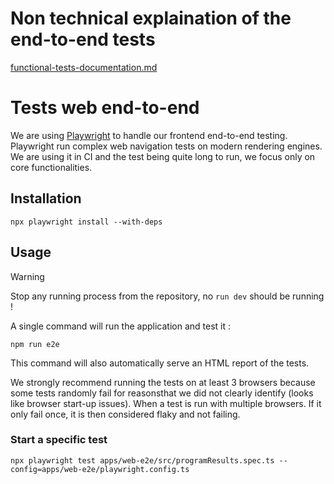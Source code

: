 # Non technical explaination of the end-to-end tests

[functional-tests-documentation.md](functional-tests-documentation.md)

# Tests web end-to-end

We are using [Playwright](https://playwright.dev/) to handle our frontend end-to-end testing. 
Playwright run complex web navigation tests on modern rendering engines. 
We are using it in CI and the test being quite long to run, we focus only on core functionalities.

## Installation

```
npx playwright install --with-deps
```

## Usage 

>[!WARNING] 
> Stop any running process from the repository, no `run dev` should be running !

A single command will run the application and test it :

```
npm run e2e
```

This command will also automatically serve an HTML report of the tests.  

We strongly recommend running the tests on at least 3 browsers because some tests randomly fail for reasonsthat we did not clearly identify (looks like browser start-up issues). When a test is run with multiple browsers. If it only fail once, it is then considered flaky and not failing.

### Start a specific test 
```
npx playwright test apps/web-e2e/src/programResults.spec.ts --config=apps/web-e2e/playwright.config.ts
```
